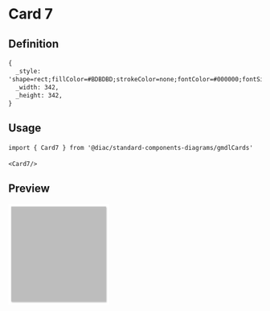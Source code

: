 # Card 7

## Definition

```
{
  _style: 'shape=rect;fillColor=#BDBDBD;strokeColor=none;fontColor=#000000;fontSize=12;fontStyle=0;verticalAlign=middle;spacingBottom=0;spacingLeft=0;shadow=1;whiteSpace=wrap;html=1;',
  _width: 342,
  _height: 342,
}
```

## Usage

```
import { Card7 } from '@diac/standard-components-diagrams/gmdlCards'

<Card7/>
```

## Preview

<img src="./card-7.png" width="200"/>
